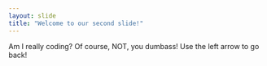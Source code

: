 ```yaml
---
layout: slide
title: "Welcome to our second slide!"
---
```

Am I really coding? Of course, NOT, you dumbass!
Use the left arrow to go back!
